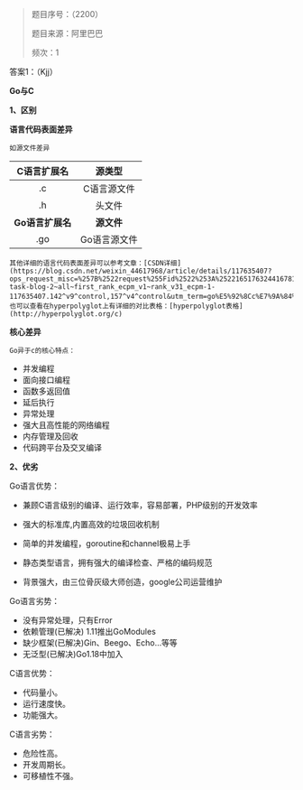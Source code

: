> 题目序号：（2200）
>
> 题目来源：阿里巴巴
>
> 频次：1

答案1：（Kjj）

**Go与C**

**1、区别**

**语言代码表面差异**

	如源文件差异

| **C语言扩展名**  |  **源类型**  |
| :--------------: | :----------: |
|        .c        | C语言源文件  |
|        .h        |    头文件    |
| **Go语言扩展名** |  **源文件**  |
|       .go        | Go语言源文件 |

	其他详细的语言代码表面差异可以参考文章：[CSDN详细](https://blog.csdn.net/weixin_44617968/article/details/117635407?ops_request_misc=%257B%2522request%255Fid%2522%253A%2522165176324416781667885376%2522%252C%2522scm%2522%253A%252220140713.130102334.pc%255Fall.%2522%257D&request_id=165176324416781667885376&biz_id=0&utm_medium=distribute.pc_search_result.none-task-blog-2~all~first_rank_ecpm_v1~rank_v31_ecpm-1-117635407.142^v9^control,157^v4^control&utm_term=go%E5%92%8Cc%E7%9A%84%E5%8C%BA%E5%88%AB&spm=1018.2226.3001.4187)，也可以查看在hyperpolyglot上有详细的对比表格：[hyperpolyglot表格](http://hyperpolyglot.org/c)

**核心差异**

	Go异于c的核心特点：

- 并发编程
- 面向接口编程
- 函数多返回值
- 延后执行
- 异常处理
- 强大且高性能的网络编程
- 内存管理及回收
- 代码跨平台及交叉编译

**2、优劣**

Go语言优势：

- 兼顾C语言级别的编译、运行效率，容易部署，PHP级别的开发效率

- 强大的标准库,内置高效的垃圾回收机制

- 简单的并发编程，goroutine和channel极易上手

- 静态类型语言，拥有强大的编译检查、严格的编码规范

- 背景强大，由三位骨灰级大师创造，google公司运营维护

Go语言劣势：

- 没有异常处理，只有Error
- 依赖管理(已解决) 1.11推出GoModules
- 缺少框架(已解决)Gin、Beego、Echo…等等
- 无泛型(已解决)Go1.18中加入

C语言优势：

- 代码量小。
- 运行速度快。
- 功能强大。

C语言劣势：

- 危险性高。
- 开发周期长。
- 可移植性不强。